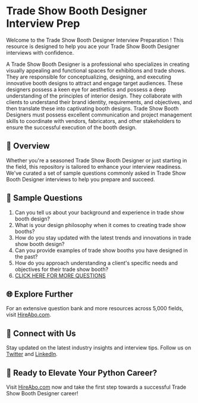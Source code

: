 # Trade Show Booth Designer Interview Prep

Welcome to the Trade Show Booth Designer Interview Preparation ! This resource is designed to help you ace your Trade Show Booth Designer interviews with confidence.

A Trade Show Booth Designer is a professional who specializes in creating visually appealing and functional spaces for exhibitions and trade shows. They are responsible for conceptualizing, designing, and executing innovative booth designs to attract and engage target audiences. These designers possess a keen eye for aesthetics and possess a deep understanding of the principles of interior design. They collaborate with clients to understand their brand identity, requirements, and objectives, and then translate these into captivating booth designs. Trade Show Booth Designers must possess excellent communication and project management skills to coordinate with vendors, fabricators, and other stakeholders to ensure the successful execution of the booth design.

## 🚀 Overview

Whether you're a seasoned Trade Show Booth Designer or just starting in the field, this repository is tailored to enhance your interview readiness. We've curated a set of sample questions commonly asked in Trade Show Booth Designer interviews to help you prepare and succeed.

## 📝 Sample Questions

1. Can you tell us about your background and experience in trade show booth design?
2. What is your design philosophy when it comes to creating trade show booths?
3. How do you stay updated with the latest trends and innovations in trade show booth design?
4. Can you provide examples of trade show booths you have designed in the past?
5. How do you approach understanding a client's specific needs and objectives for their trade show booth?
6. [CLICK HERE FOR MORE QUESTIONS](https://hireabo.com/job/6_2_39/Trade%20Show%20Booth%20Designer)

## 🌐 Explore Further

For an extensive question bank and more resources across 5,000 fields, visit [HireAbo.com](https://www.hireabo.com).

## 📱 Connect with Us

Stay updated on the latest industry insights and interview tips. Follow us on [Twitter](https://twitter.com/hireabo) and [LinkedIn](https://www.linkedin.com/in/hire-abo-3609972a8/).

## 🚀 Ready to Elevate Your Python Career?

Visit [HireAbo.com](https://www.hireabo.com) now and take the first step towards a successful Trade Show Booth Designer career!